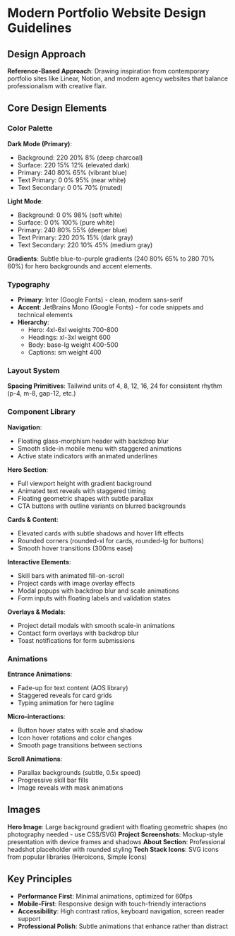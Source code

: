 # Modern Portfolio Website Design Guidelines

## Design Approach
**Reference-Based Approach**: Drawing inspiration from contemporary portfolio sites like Linear, Notion, and modern agency websites that balance professionalism with creative flair.

## Core Design Elements

### Color Palette
**Dark Mode (Primary)**:
- Background: 220 20% 8% (deep charcoal)
- Surface: 220 15% 12% (elevated dark)
- Primary: 240 80% 65% (vibrant blue)
- Text Primary: 0 0% 95% (near white)
- Text Secondary: 0 0% 70% (muted)

**Light Mode**:
- Background: 0 0% 98% (soft white)
- Surface: 0 0% 100% (pure white)
- Primary: 240 80% 55% (deeper blue)
- Text Primary: 220 20% 15% (dark gray)
- Text Secondary: 220 10% 45% (medium gray)

**Gradients**: Subtle blue-to-purple gradients (240 80% 65% to 280 70% 60%) for hero backgrounds and accent elements.

### Typography
- **Primary**: Inter (Google Fonts) - clean, modern sans-serif
- **Accent**: JetBrains Mono (Google Fonts) - for code snippets and technical elements
- **Hierarchy**: 
  - Hero: 4xl-6xl weights 700-800
  - Headings: xl-3xl weight 600
  - Body: base-lg weight 400-500
  - Captions: sm weight 400

### Layout System
**Spacing Primitives**: Tailwind units of 4, 8, 12, 16, 24 for consistent rhythm (p-4, m-8, gap-12, etc.)

### Component Library

**Navigation**:
- Floating glass-morphism header with backdrop blur
- Smooth slide-in mobile menu with staggered animations
- Active state indicators with animated underlines

**Hero Section**:
- Full viewport height with gradient background
- Animated text reveals with staggered timing
- Floating geometric shapes with subtle parallax
- CTA buttons with outline variants on blurred backgrounds

**Cards & Content**:
- Elevated cards with subtle shadows and hover lift effects
- Rounded corners (rounded-xl for cards, rounded-lg for buttons)
- Smooth hover transitions (300ms ease)

**Interactive Elements**:
- Skill bars with animated fill-on-scroll
- Project cards with image overlay effects
- Modal popups with backdrop blur and scale animations
- Form inputs with floating labels and validation states

**Overlays & Modals**:
- Project detail modals with smooth scale-in animations
- Contact form overlays with backdrop blur
- Toast notifications for form submissions

### Animations
**Entrance Animations**:
- Fade-up for text content (AOS library)
- Staggered reveals for card grids
- Typing animation for hero tagline

**Micro-interactions**:
- Button hover states with scale and shadow
- Icon hover rotations and color changes
- Smooth page transitions between sections

**Scroll Animations**:
- Parallax backgrounds (subtle, 0.5x speed)
- Progressive skill bar fills
- Image reveals with mask animations

## Images
**Hero Image**: Large background gradient with floating geometric shapes (no photography needed - use CSS/SVG)
**Project Screenshots**: Mockup-style presentation with device frames and shadows
**About Section**: Professional headshot placeholder with rounded styling
**Tech Stack Icons**: SVG icons from popular libraries (Heroicons, Simple Icons)

## Key Principles
- **Performance First**: Minimal animations, optimized for 60fps
- **Mobile-First**: Responsive design with touch-friendly interactions
- **Accessibility**: High contrast ratios, keyboard navigation, screen reader support
- **Professional Polish**: Subtle animations that enhance rather than distract